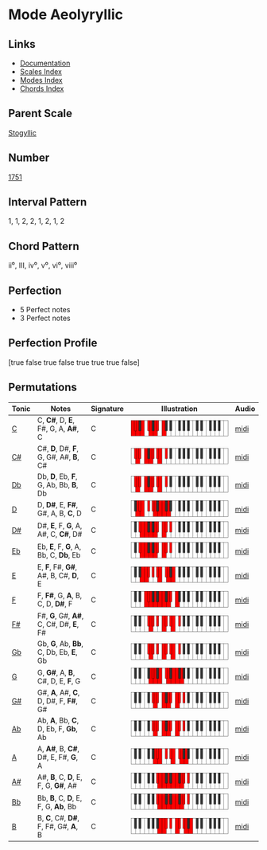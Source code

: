 # Mode Aeolyryllic

## Links

- [Documentation](README.md)
- [Scales Index](Scales.md)
- [Modes Index](Modes.md)
- [Chords Index](Chords.md)

## Parent Scale

[Stogyllic](ScaleStogyllic.md)

## Number

[1751](https://ianring.com/musictheory/scales/1751)

## Interval Pattern

1, 1, 2, 2, 1, 2, 1, 2

## Chord Pattern

ii⁰, III, iv⁰, v⁰, vi⁰, viii⁰

## Perfection

- 5 Perfect notes
- 3 Perfect notes

## Perfection Profile

[true false true false true true true false]

## Permutations

| Tonic | Notes | Signature | Illustration | Audio |
|-------|-------|-----------|--------------|-------|
| [C](ModeCNaturalAeolyryllic.md) | C, **C#**, D, **E**, F#, G, A, **A#**, C | C | ![CNaturalAeolyryllic](ModeCNaturalAeolyryllic.png) | [midi](https://github.com/edipermadi/music/blob/main/docs/ModeCNaturalAeolyryllic.mid?raw=true) |
| [C#](ModeCSharpAeolyryllic.md) | C#, **D**, D#, **F**, G, G#, A#, **B**, C# | C | ![CSharpAeolyryllic](ModeCSharpAeolyryllic.png) | [midi](https://github.com/edipermadi/music/blob/main/docs/ModeCSharpAeolyryllic.mid?raw=true) |
| [Db](ModeDFlatAeolyryllic.md) | Db, **D**, Eb, **F**, G, Ab, Bb, **B**, Db | C | ![DFlatAeolyryllic](ModeDFlatAeolyryllic.png) | [midi](https://github.com/edipermadi/music/blob/main/docs/ModeDFlatAeolyryllic.mid?raw=true) |
| [D](ModeDNaturalAeolyryllic.md) | D, **D#**, E, **F#**, G#, A, B, **C**, D | C | ![DNaturalAeolyryllic](ModeDNaturalAeolyryllic.png) | [midi](https://github.com/edipermadi/music/blob/main/docs/ModeDNaturalAeolyryllic.mid?raw=true) |
| [D#](ModeDSharpAeolyryllic.md) | D#, **E**, F, **G**, A, A#, C, **C#**, D# | C | ![DSharpAeolyryllic](ModeDSharpAeolyryllic.png) | [midi](https://github.com/edipermadi/music/blob/main/docs/ModeDSharpAeolyryllic.mid?raw=true) |
| [Eb](ModeEFlatAeolyryllic.md) | Eb, **E**, F, **G**, A, Bb, C, **Db**, Eb | C | ![EFlatAeolyryllic](ModeEFlatAeolyryllic.png) | [midi](https://github.com/edipermadi/music/blob/main/docs/ModeEFlatAeolyryllic.mid?raw=true) |
| [E](ModeENaturalAeolyryllic.md) | E, **F**, F#, **G#**, A#, B, C#, **D**, E | C | ![ENaturalAeolyryllic](ModeENaturalAeolyryllic.png) | [midi](https://github.com/edipermadi/music/blob/main/docs/ModeENaturalAeolyryllic.mid?raw=true) |
| [F](ModeFNaturalAeolyryllic.md) | F, **F#**, G, **A**, B, C, D, **D#**, F | C | ![FNaturalAeolyryllic](ModeFNaturalAeolyryllic.png) | [midi](https://github.com/edipermadi/music/blob/main/docs/ModeFNaturalAeolyryllic.mid?raw=true) |
| [F#](ModeFSharpAeolyryllic.md) | F#, **G**, G#, **A#**, C, C#, D#, **E**, F# | C | ![FSharpAeolyryllic](ModeFSharpAeolyryllic.png) | [midi](https://github.com/edipermadi/music/blob/main/docs/ModeFSharpAeolyryllic.mid?raw=true) |
| [Gb](ModeGFlatAeolyryllic.md) | Gb, **G**, Ab, **Bb**, C, Db, Eb, **E**, Gb | C | ![GFlatAeolyryllic](ModeGFlatAeolyryllic.png) | [midi](https://github.com/edipermadi/music/blob/main/docs/ModeGFlatAeolyryllic.mid?raw=true) |
| [G](ModeGNaturalAeolyryllic.md) | G, **G#**, A, **B**, C#, D, E, **F**, G | C | ![GNaturalAeolyryllic](ModeGNaturalAeolyryllic.png) | [midi](https://github.com/edipermadi/music/blob/main/docs/ModeGNaturalAeolyryllic.mid?raw=true) |
| [G#](ModeGSharpAeolyryllic.md) | G#, **A**, A#, **C**, D, D#, F, **F#**, G# | C | ![GSharpAeolyryllic](ModeGSharpAeolyryllic.png) | [midi](https://github.com/edipermadi/music/blob/main/docs/ModeGSharpAeolyryllic.mid?raw=true) |
| [Ab](ModeAFlatAeolyryllic.md) | Ab, **A**, Bb, **C**, D, Eb, F, **Gb**, Ab | C | ![AFlatAeolyryllic](ModeAFlatAeolyryllic.png) | [midi](https://github.com/edipermadi/music/blob/main/docs/ModeAFlatAeolyryllic.mid?raw=true) |
| [A](ModeANaturalAeolyryllic.md) | A, **A#**, B, **C#**, D#, E, F#, **G**, A | C | ![ANaturalAeolyryllic](ModeANaturalAeolyryllic.png) | [midi](https://github.com/edipermadi/music/blob/main/docs/ModeANaturalAeolyryllic.mid?raw=true) |
| [A#](ModeASharpAeolyryllic.md) | A#, **B**, C, **D**, E, F, G, **G#**, A# | C | ![ASharpAeolyryllic](ModeASharpAeolyryllic.png) | [midi](https://github.com/edipermadi/music/blob/main/docs/ModeASharpAeolyryllic.mid?raw=true) |
| [Bb](ModeBFlatAeolyryllic.md) | Bb, **B**, C, **D**, E, F, G, **Ab**, Bb | C | ![BFlatAeolyryllic](ModeBFlatAeolyryllic.png) | [midi](https://github.com/edipermadi/music/blob/main/docs/ModeBFlatAeolyryllic.mid?raw=true) |
| [B](ModeBNaturalAeolyryllic.md) | B, **C**, C#, **D#**, F, F#, G#, **A**, B | C | ![BNaturalAeolyryllic](ModeBNaturalAeolyryllic.png) | [midi](https://github.com/edipermadi/music/blob/main/docs/ModeBNaturalAeolyryllic.mid?raw=true) |

